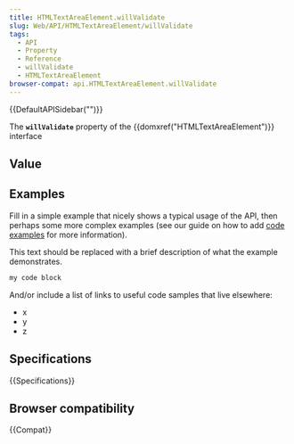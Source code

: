 ```yaml
---
title: HTMLTextAreaElement.willValidate
slug: Web/API/HTMLTextAreaElement/willValidate
tags:
  - API
  - Property
  - Reference
  - willValidate
  - HTMLTextAreaElement
browser-compat: api.HTMLTextAreaElement.willValidate
---
```

{{DefaultAPISidebar("")}}

The **`willValidate`** property of the {{domxref("HTMLTextAreaElement")}} interface 

## Value



## Examples

Fill in a simple example that nicely shows a typical usage of the API, then perhaps some more complex examples (see our guide on how to add [code examples](/en-US/docs/MDN/Contribute/Structures/Code_examples) for more information).

This text should be replaced with a brief description of what the example demonstrates.

```js
my code block
```

And/or include a list of links to useful code samples that live elsewhere:

*   x
*   y
*   z

## Specifications

{{Specifications}}

## Browser compatibility

{{Compat}}


